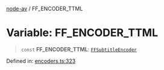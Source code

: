 [node-av](../globals.md) / FF\_ENCODER\_TTML

# Variable: FF\_ENCODER\_TTML

> `const` **FF\_ENCODER\_TTML**: [`FFSubtitleEncoder`](../type-aliases/FFSubtitleEncoder.md)

Defined in: [encoders.ts:323](https://github.com/seydx/av/blob/f8631fc881b394300b1479f511d55cf1c370a87f/src/constants/encoders.ts#L323)
